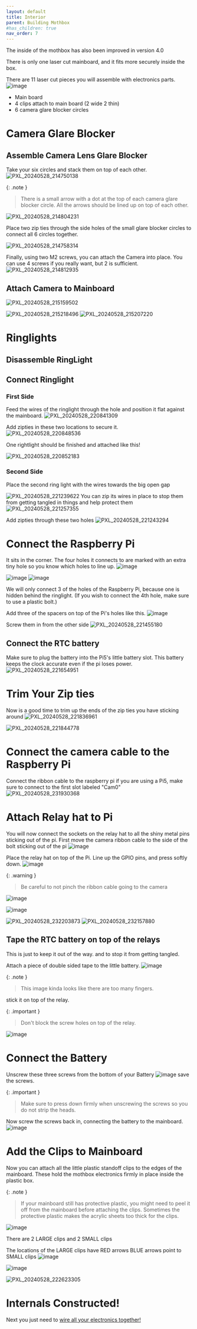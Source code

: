 ```yaml
---
layout: default
title: Interior
parent: Building Mothbox
#has_children: true
nav_order: 7
---
```


The inside of the mothbox has also been improved in version 4.0

There is only one laser cut mainboard, and it fits more securely inside the box.

There are 11 laser cut pieces you will assemble with electronics parts.
![image](https://github.com/Digital-Naturalism-Laboratories/Mothbox/assets/742627/883f6db1-aa59-4cb9-9e27-78b6f542c146)

* Main board
* 4 clips attach to main board (2 wide 2 thin)
* 6 camera glare blocker circles

# Camera Glare Blocker

## Assemble Camera Lens Glare Blocker
Take your six circles and stack them on top of each other.
![PXL_20240528_214750138](https://github.com/Digital-Naturalism-Laboratories/Mothbox/assets/742627/f74b7170-a7b1-42f2-93e7-60995fc66354)

{: .note }
> There is a small arrow with a dot at the top of each camera glare blocker circle. All the arrows should be lined up on top of each other.

![PXL_20240528_214804231](https://github.com/Digital-Naturalism-Laboratories/Mothbox/assets/742627/885e2b93-387a-4b99-97db-643c3f4a1909)

Place two zip ties through the side holes of the small glare blocker circles to connect all 6 circles together. 

![PXL_20240528_214758314](https://github.com/Digital-Naturalism-Laboratories/Mothbox/assets/742627/b44d4001-3a20-4970-92cd-68133f908384)

Finally, using two M2 screws, you can attach the Camera into place. You can use 4 screws if you really want, but 2 is sufficient.
![PXL_20240528_214812935](https://github.com/Digital-Naturalism-Laboratories/Mothbox/assets/742627/89230aff-adc9-4328-8fb4-aac0a06448c6)


## Attach Camera to Mainboard

![PXL_20240528_215159502](https://github.com/Digital-Naturalism-Laboratories/Mothbox/assets/742627/602bb1a6-52e2-4492-9d3d-9cbed59656d9)

![PXL_20240528_215218496](https://github.com/Digital-Naturalism-Laboratories/Mothbox/assets/742627/78121c28-dd95-473a-9bdc-4e2f1634b0f7)
![PXL_20240528_215207220](https://github.com/Digital-Naturalism-Laboratories/Mothbox/assets/742627/8e654101-e517-492b-99b2-0abe002b68f2)

# Ringlights

## Disassemble RingLight

## Connect Ringlight

### First Side
Feed the wires of the ringlight through the hole and position it flat against the mainboard.
![PXL_20240528_220841309](https://github.com/Digital-Naturalism-Laboratories/Mothbox/assets/742627/4f6cf390-ff8e-4120-af89-6f4546f5224c)

Add zipties in these two locations to secure it.
![PXL_20240528_220848536](https://github.com/Digital-Naturalism-Laboratories/Mothbox/assets/742627/7361216e-7226-4c31-bc23-418397c1125e)

One rightlight should be finished and attached like this!


![PXL_20240528_220852183](https://github.com/Digital-Naturalism-Laboratories/Mothbox/assets/742627/abac79cb-3ceb-478f-b910-7bbc837a81e8)

### Second Side
Place the second ring light with the wires towards the big open gap

![PXL_20240528_221239622](https://github.com/Digital-Naturalism-Laboratories/Mothbox/assets/742627/2f16ea18-048b-4787-a625-1ef429a1bd6d)
You can zip its wires in place to stop them from getting tangled in things and help protect them
![PXL_20240528_221257355](https://github.com/Digital-Naturalism-Laboratories/Mothbox/assets/742627/92ea5c0a-3e20-48d7-a837-731dcb4ba20e)

Add zipties through these two holes
![PXL_20240528_221243294](https://github.com/Digital-Naturalism-Laboratories/Mothbox/assets/742627/b241f36d-b417-4dda-8d66-3a8db11dbfd6)


# Connect the Raspberry Pi
It sits in the corner. The four holes it connects to are marked with an extra tiny hole so you know which holes to line up.
![image](https://github.com/Digital-Naturalism-Laboratories/Mothbox/assets/742627/b8fccf42-da9d-4776-9406-c5989ae9c8a8)

![image](https://github.com/Digital-Naturalism-Laboratories/Mothbox/assets/742627/bc582088-5682-4764-ad5f-4dd90c205dc5)
![image](https://github.com/Digital-Naturalism-Laboratories/Mothbox/assets/742627/fffef7b3-921b-49cc-8629-786a10ecbf41)


We will only connect 3 of the holes of the Raspberry Pi, because one is hidden behind the ringlight. (If you wish to connect the 4th hole, make sure to use a plastic bolt.)


Add three of the spacers on top of the Pi's holes like this.
![image](https://github.com/Digital-Naturalism-Laboratories/Mothbox/assets/742627/05b1540c-ab99-4aa9-9acb-91b6bbcc82f7)

Screw them in from the other side
![PXL_20240528_221455180](https://github.com/Digital-Naturalism-Laboratories/Mothbox/assets/742627/1eea97a5-2d5c-49d1-970c-071a9e4d9f7c)

## Connect the RTC battery
Make sure to plug the battery into the Pi5's little battery slot. This battery keeps the clock accurate even if the pi loses power.
![PXL_20240528_221654951](https://github.com/Digital-Naturalism-Laboratories/Mothbox/assets/742627/7b368f8d-57c8-43cb-b7c4-463ab8504b19)


# Trim Your Zip ties
Now is a good time to trim up the ends of the zip ties you have sticking around
![PXL_20240528_221836961](https://github.com/Digital-Naturalism-Laboratories/Mothbox/assets/742627/b8328173-9122-4dd3-b99b-1df50e9d9fef)

![PXL_20240528_221844778](https://github.com/Digital-Naturalism-Laboratories/Mothbox/assets/742627/064be564-d7e5-4d0b-a572-92959821fdf0)

# Connect the camera cable to the Raspberry Pi
Connect the ribbon cable to the raspberry pi
if you are using a Pi5, make sure to connect to the first slot labeled "Cam0"
![PXL_20240528_231930368](https://github.com/Digital-Naturalism-Laboratories/Mothbox/assets/742627/f4a7a9ed-f9fc-4d4a-a23b-6be467ee18d4)

# Attach Relay hat to Pi
You will now connect the sockets on the relay hat to all the shiny metal pins sticking out of the pi.
First move the camera ribbon cable to the side of the bolt sticking out of the pi
![image](https://github.com/user-attachments/assets/8f082ca1-ee8c-4688-bc48-480ec85297f6)

Place the relay hat on top of the Pi. Line up the GPIO pins, and press softly down.
![image](https://github.com/user-attachments/assets/7de25d12-9dfd-4662-9fbb-b311f2383b07)

{: .warning }
> Be careful to not pinch the ribbon cable going to the camera
 
![image](https://github.com/Digital-Naturalism-Laboratories/Mothbox/assets/742627/1f5279fc-eac0-405d-94f5-5e2c0c5b5452)

![image](https://github.com/user-attachments/assets/25b1946b-7199-40fa-9a8a-1135d0a3c0fd)


![PXL_20240528_232203873](https://github.com/Digital-Naturalism-Laboratories/Mothbox/assets/742627/12e258b0-b87f-45e9-a33e-db4c4d5466ff)
![PXL_20240528_232157880](https://github.com/Digital-Naturalism-Laboratories/Mothbox/assets/742627/b109ecf8-15d7-4353-881d-2379ee54c4f4)


## Tape the RTC battery on top of the relays

This is just to keep it out of the way. and to stop it from getting tangled.

Attach a piece of double sided tape to the little battery.
![image](https://github.com/user-attachments/assets/77edf203-c352-4862-b33e-d91cd66cfc32)

{: .note }
> This image kinda looks like there are too many fingers.

stick it on top of the relay.

{: .important }
> Don't block the screw holes on top of the relay.

![image](https://github.com/user-attachments/assets/b669fba1-ea48-4d0b-b80c-711225a3045b)

# Connect the Battery

Unscrew these three screws from the bottom of your Battery
![image](https://github.com/Digital-Naturalism-Laboratories/Mothbox/assets/742627/a54fb25a-e785-4e21-a92b-25b139c71ca9)
save the screws.

{: .important } 
> Make sure to press down firmly when unscrewing the screws so you do not strip the heads.

Now screw the screws back in, connecting the battery to the mainboard.
![image](https://github.com/user-attachments/assets/9d443341-2b62-4a2f-be2c-140cb7a30071)

# Add the Clips to Mainboard
Now you can attach all the little plastic standoff clips to the edges of the mainboard. These hold the mothbox electronics firmly in place inside the plastic box.

{: .note } 
> If your mainboard still has protective plastic, you might need to peel it off from the mainboard before attaching the clips. Sometimes the protective plastic makes the acrylic sheets too thick for the clips.

![image](https://github.com/user-attachments/assets/8d70328f-8d61-4bc9-8903-00d8cb5a583f)

There are 2 LARGE clips and 2 SMALL clips

The locations of the LARGE clips have RED arrows 
BLUE arrows point to SMALL clips
![image](https://github.com/user-attachments/assets/5375f3c6-1564-45a6-8d23-fdfe0249dbe3)


![image](https://github.com/user-attachments/assets/ef525765-24d1-422e-b7c4-e1c1d46a2afe)


![PXL_20240528_222623305](https://github.com/Digital-Naturalism-Laboratories/Mothbox/assets/742627/08c951be-c403-4b7e-a8e8-cc931cdb81f3)




# Internals Constructed!
Next you just need to [wire all your electronics together!](https://digital-naturalism-laboratories.github.io/Mothbox/docs/building/wiring/)

